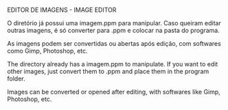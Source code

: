 EDITOR DE IMAGENS - IMAGE EDITOR

O diretório já possui uma imagem.ppm para manipular.
Caso queiram editar outras imagens, é só converter para .ppm e colocar na pasta do programa.

As imagens podem ser convertidas ou abertas após edição, com softwares como Gimp, Photoshop, etc.

The directory already has a imagem.ppm to manipulate.
If you want to edit other images, just convert them to .ppm and place them in the program folder.

Images can be converted or opened after editing, with softwares like Gimp, Photoshop, etc.
